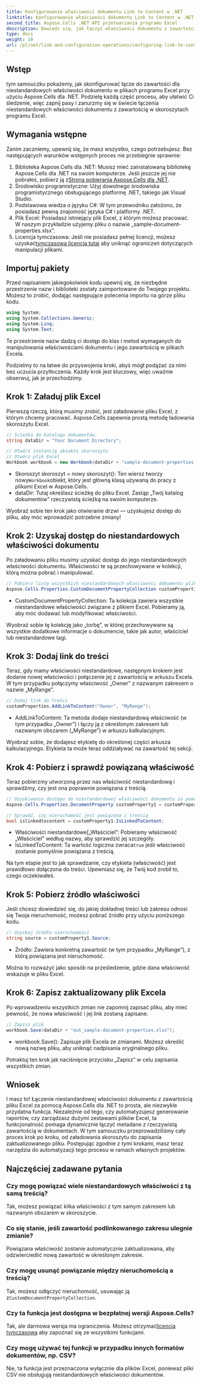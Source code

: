 ```yaml
---
title: Konfigurowanie właściwości dokumentu Link to Content w .NET
linktitle: Konfigurowanie właściwości dokumentu Link to Content w .NET
second_title: Aspose.Cells .NET API przetwarzania programu Excel
description: Dowiedz się, jak łączyć właściwości dokumentu z zawartością w programie Excel przy użyciu Aspose.Cells dla .NET. Samouczek krok po kroku dla programistów.
type: docs
weight: 10
url: /pl/net/link-and-configuration-operations/configuring-link-to-content-document-property/
---
```

## Wstęp

tym samouczku pokażemy, jak skonfigurować łącze do zawartości dla niestandardowych właściwości dokumentu w plikach programu Excel przy użyciu Aspose.Cells dla .NET. Podzielę każdą część procesu, aby ułatwić Ci śledzenie, więc zapnij pasy i zanurzmy się w świecie łączenia niestandardowych właściwości dokumentu z zawartością w skoroszytach programu Excel.

## Wymagania wstępne

Zanim zaczniemy, upewnij się, że masz wszystko, czego potrzebujesz. Bez następujących warunków wstępnych proces nie przebiegnie sprawnie:

1.  Biblioteka Aspose.Cells dla .NET: Musisz mieć zainstalowaną bibliotekę Aspose.Cells dla .NET na swoim komputerze. Jeśli jeszcze jej nie pobrałeś, pobierz ją z[Strona pobierania Aspose.Cells dla .NET](https://releases.aspose.com/cells/net/).
2. Środowisko programistyczne: Użyj dowolnego środowiska programistycznego obsługującego platformę .NET, takiego jak Visual Studio.
3. Podstawowa wiedza o języku C#: W tym przewodniku założono, że posiadasz pewną znajomość języka C# i platformy .NET.
4. Plik Excel: Posiadasz istniejący plik Excel, z którym możesz pracować. W naszym przykładzie użyjemy pliku o nazwie „sample-document-properties.xlsx”.
5. Licencja tymczasowa: Jeśli nie posiadasz pełnej licencji, możesz uzyskać[tymczasowa licencja tutaj](https://purchase.aspose.com/temporary-license/) aby uniknąć ograniczeń dotyczących manipulacji plikami.

## Importuj pakiety

Przed napisaniem jakiegokolwiek kodu upewnij się, że niezbędne przestrzenie nazw i biblioteki zostały zaimportowane do Twojego projektu. Możesz to zrobić, dodając następujące polecenia importu na górze pliku kodu.

```csharp
using System;
using System.Collections.Generic;
using System.Linq;
using System.Text;
```

Te przestrzenie nazw dadzą ci dostęp do klas i metod wymaganych do manipulowania właściwościami dokumentu i jego zawartością w plikach Excela.

Podzielmy to na łatwe do przyswojenia kroki, abyś mógł podążać za nimi bez uczucia przytłoczenia. Każdy krok jest kluczowy, więc uważnie obserwuj, jak je przechodzimy.

## Krok 1: Załaduj plik Excel

Pierwszą rzeczą, którą musimy zrobić, jest załadowanie pliku Excel, z którym chcemy pracować. Aspose.Cells zapewnia prostą metodę ładowania skoroszytu Excel.

```csharp
// Ścieżka do katalogu dokumentów.
string dataDir = "Your Document Directory";

// Utwórz instancję obiektu skoroszytu
// Otwórz plik Excel
Workbook workbook = new Workbook(dataDir + "sample-document-properties.xlsx");
```

-  Skoroszyt skoroszyt = nowy skoroszyt(): Ten wiersz tworzy nowy`Workbook`obiekt, który jest główną klasą używaną do pracy z plikami Excel w Aspose.Cells.
- dataDir: Tutaj określasz ścieżkę do pliku Excel. Zastąp „Twój katalog dokumentów” rzeczywistą ścieżką na swoim komputerze.

Wyobraź sobie ten krok jako otwieranie drzwi — uzyskujesz dostęp do pliku, aby móc wprowadzić potrzebne zmiany!

## Krok 2: Uzyskaj dostęp do niestandardowych właściwości dokumentu

Po załadowaniu pliku musimy uzyskać dostęp do jego niestandardowych właściwości dokumentu. Właściwości te są przechowywane w kolekcji, którą można pobrać i manipulować.

```csharp
// Pobierz listę wszystkich niestandardowych właściwości dokumentu pliku Excel
Aspose.Cells.Properties.CustomDocumentPropertyCollection customProperties = workbook.Worksheets.CustomDocumentProperties;
```

- CustomDocumentPropertyCollection: Ta kolekcja zawiera wszystkie niestandardowe właściwości związane z plikiem Excel. Pobieramy ją, aby móc dodawać lub modyfikować właściwości.

Wyobraź sobie tę kolekcję jako „torbę”, w której przechowywane są wszystkie dodatkowe informacje o dokumencie, takie jak autor, właściciel lub niestandardowe tagi.

## Krok 3: Dodaj link do treści

Teraz, gdy mamy właściwości niestandardowe, następnym krokiem jest dodanie nowej właściwości i połączenie jej z zawartością w arkuszu Excela. W tym przypadku połączymy właściwość „Owner” z nazwanym zakresem o nazwie „MyRange”.

```csharp
// Dodaj link do treści
customProperties.AddLinkToContent("Owner", "MyRange");
```

- AddLinkToContent: Ta metoda dodaje niestandardową właściwość (w tym przypadku „Owner”) i łączy ją z określonym zakresem lub nazwanym obszarem („MyRange”) w arkuszu kalkulacyjnym.

Wyobraź sobie, że dodajesz etykietę do określonej części arkusza kalkulacyjnego. Etykieta ta może teraz oddziaływać na zawartość tej sekcji.

## Krok 4: Pobierz i sprawdź powiązaną właściwość

Teraz pobierzmy utworzoną przez nas właściwość niestandardową i sprawdźmy, czy jest ona poprawnie powiązana z treścią.

```csharp
// Uzyskiwanie dostępu do niestandardowej właściwości dokumentu za pomocą nazwy właściwości
Aspose.Cells.Properties.DocumentProperty customProperty1 = customProperties["Owner"];

// Sprawdź, czy nieruchomość jest powiązana z treścią
bool islinkedtocontent = customProperty1.IsLinkedToContent;
```

- Właściwości niestandardowe[„Właściciel”: Pobieramy właściwość „Właściciel” według nazwy, aby sprawdzić jej szczegóły.
- IsLinkedToContent: Ta wartość logiczna zwraca`true` jeśli właściwość zostanie pomyślnie powiązana z treścią.

Na tym etapie jest to jak sprawdzanie, czy etykieta (właściwość) jest prawidłowo dołączona do treści. Upewniasz się, że Twój kod zrobił to, czego oczekiwałeś.

## Krok 5: Pobierz źródło właściwości

Jeśli chcesz dowiedzieć się, do jakiej dokładnej treści lub zakresu odnosi się Twoja nieruchomość, możesz pobrać źródło przy użyciu poniższego kodu.

```csharp
// Uzyskaj źródło nieruchomości
string source = customProperty1.Source;
```

- Źródło: Zawiera konkretną zawartość (w tym przypadku „MyRange”), z którą powiązana jest nieruchomość.

Można to rozważyć jako sposób na prześledzenie, gdzie dana właściwość wskazuje w pliku Excel.

## Krok 6: Zapisz zaktualizowany plik Excela

Po wprowadzeniu wszystkich zmian nie zapomnij zapisać pliku, aby mieć pewność, że nowa właściwość i jej link zostaną zapisane.

```csharp
// Zapisz plik
workbook.Save(dataDir + "out_sample-document-properties.xlsx");
```

- workbook.Save(): Zapisuje plik Excela ze zmianami. Możesz określić nową nazwę pliku, aby uniknąć nadpisania oryginalnego pliku.

Potraktuj ten krok jak naciśnięcie przycisku „Zapisz” w celu zapisania wszystkich zmian.

## Wniosek

I masz to! Łączenie niestandardowej właściwości dokumentu z zawartością pliku Excel za pomocą Aspose.Cells dla .NET to prosta, ale niezwykle przydatna funkcja. Niezależnie od tego, czy automatyzujesz generowanie raportów, czy zarządzasz dużymi zestawami plików Excel, ta funkcjonalność pomaga dynamicznie łączyć metadane z rzeczywistą zawartością w dokumentach.
W tym samouczku przeprowadziliśmy cały proces krok po kroku, od załadowania skoroszytu do zapisania zaktualizowanego pliku. Postępując zgodnie z tymi krokami, masz teraz narzędzia do automatyzacji tego procesu w ramach własnych projektów.

## Najczęściej zadawane pytania

### Czy mogę powiązać wiele niestandardowych właściwości z tą samą treścią?
Tak, możesz powiązać kilka właściwości z tym samym zakresem lub nazwanym obszarem w skoroszycie.

### Co się stanie, jeśli zawartość podlinkowanego zakresu ulegnie zmianie?
Powiązana właściwość zostanie automatycznie zaktualizowana, aby odzwierciedlić nową zawartość w określonym zakresie.

### Czy mogę usunąć powiązanie między nieruchomością a treścią?
 Tak, możesz odłączyć nieruchomość, usuwając ją z`CustomDocumentPropertyCollection`.

### Czy ta funkcja jest dostępna w bezpłatnej wersji Aspose.Cells?
 Tak, ale darmowa wersja ma ograniczenia. Możesz otrzymać[licencja tymczasowa](https://purchase.aspose.com/temporary-license/) aby zapoznać się ze wszystkimi funkcjami.

### Czy mogę używać tej funkcji w przypadku innych formatów dokumentów, np. CSV?
Nie, ta funkcja jest przeznaczona wyłącznie dla plików Excel, ponieważ pliki CSV nie obsługują niestandardowych właściwości dokumentów.